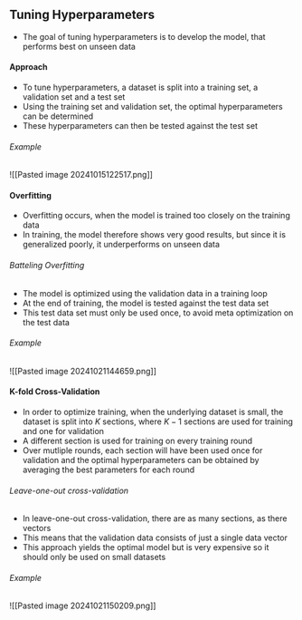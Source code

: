 ## Tuning Hyperparameters
- The goal of tuning hyperparameters is to develop the model, that performs best on unseen data
#### Approach
- To tune hyperparameters, a dataset is split into a training set, a validation set and a test set
- Using the training set and validation set, the optimal hyperparameters can be determined
- These hyperparameters can then be tested against the test set
###### Example
![[Pasted image 20241015122517.png]]
#### Overfitting
- Overfitting occurs, when the model is trained too closely on the training data
- In training, the model therefore shows very good results, but since it is generalized poorly, it underperforms on unseen data
###### Batteling Overfitting
- The model is optimized using the validation data in a training loop
- At the end of training, the model is tested against the test data set
- This test data set must only be used once, to avoid meta optimization on the test data
###### Example
![[Pasted image 20241021144659.png]]
#### K-fold Cross-Validation
- In order to optimize training, when the underlying dataset is small, the dataset is split into $K$ sections, where $K - 1$ sections are used for training and one for validation
- A different section is used for training on every training round
- Over mutliple rounds, each section will have been used once for validation and the optimal hyperparameters can be obtained by averaging the best parameters for each round
###### Leave-one-out cross-validation
- In leave-one-out cross-validation, there are as many sections, as there vectors
- This means that the validation data consists of just a single data vector
- This approach yields the optimal model but is very expensive so it should only be used on small datasets
###### Example
![[Pasted image 20241021150209.png]]